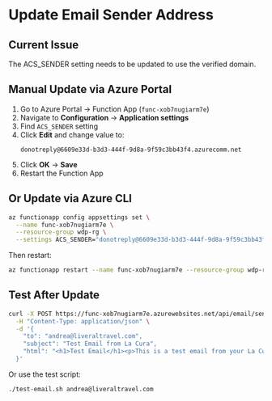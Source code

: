 # Update Email Sender Address

## Current Issue
The ACS_SENDER setting needs to be updated to use the verified domain.

## Manual Update via Azure Portal

1. Go to Azure Portal → Function App (`func-xob7nugiarm7e`)
2. Navigate to **Configuration** → **Application settings**
3. Find `ACS_SENDER` setting
4. Click **Edit** and change value to:
   ```
   donotreply@6609e33d-b3d3-444f-9d8a-9f59c3bb43f4.azurecomm.net
   ```
5. Click **OK** → **Save**
6. Restart the Function App

## Or Update via Azure CLI

```bash
az functionapp config appsettings set \
  --name func-xob7nugiarm7e \
  --resource-group wdp-rg \
  --settings ACS_SENDER="donotreply@6609e33d-b3d3-444f-9d8a-9f59c3bb43f4.azurecomm.net"
```

Then restart:
```bash
az functionapp restart --name func-xob7nugiarm7e --resource-group wdp-rg
```

## Test After Update

```bash
curl -X POST https://func-xob7nugiarm7e.azurewebsites.net/api/email/send \
  -H "Content-Type: application/json" \
  -d '{
    "to": "andrea@liveraltravel.com",
    "subject": "Test Email from La Cura",
    "html": "<h1>Test Email</h1><p>This is a test email from your La Cura Function App.</p>"
  }'
```

Or use the test script:
```bash
./test-email.sh andrea@liveraltravel.com
```

